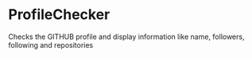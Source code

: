 # ProfileChecker
Checks the GITHUB profile and display information like name, followers, following and repositories 
